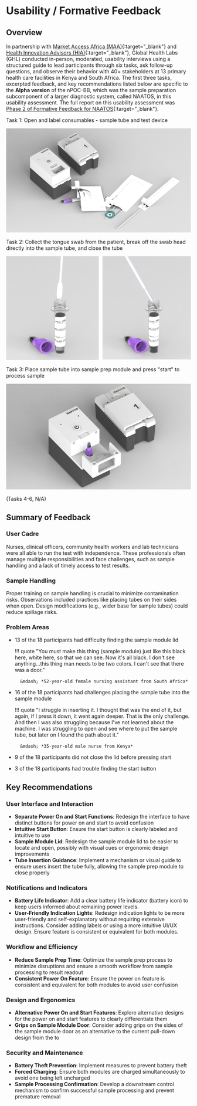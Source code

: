 # Usability / Formative Feedback

## Overview

In partnership with [Market Access Africa (MAA)](https://www.marketaccess.africa/){:target="_blank"} and [Health Innovation Advisors (HIA)](https://innovationadvisors.org/){:target="_blank"}, Global Health Labs (GHL) conducted in-person, moderated, usability interviews using a structured guide to lead participants through six tasks, ask follow-up questions, and observe their behavior with 40+ stakeholders at 13 primary health care facilities in Kenya and South Africa. The first three tasks, excerpted feedback, and key recommendations listed below are specific to the **Alpha version** of the nPOC-BB, which was the sample preparation subcomponent of a larger diagnostic system, called NAATOS, in this usability assessment. The full report on this usability assessment was [Phase 2 of Formative Feedback for NAATOS](../inputs/20241126%20NAATOS%20Formative%20Feedback%20Phase%202.pdf){:target="_blank"}.

Task 1: Open and label consumables - sample tube and test device

![1](../img/ff-01.png)

Task 2: Collect the tongue swab from the patient, break off the swab head directly into the sample tube, and close the tube

![2](../img/ff-02.png)

Task 3: Place sample tube into sample prep module and press "start" to process sample

![3](../img/ff-03.png)

(Tasks 4-6, N/A)

## Summary of Feedback

### User Cadre

Nurses, clinical officers, community health workers and lab technicians were all able to run the test with independence. These professionals often manage multiple responsibilities and face challenges, such as sample handling and a lack of timely access to test results.

### Sample Handling

Proper training on sample handling is crucial to minimize contamination risks. Observations included practices like placing tubes on their sides when open. Design modifications (e.g., wider base for sample tubes) could reduce spillage risks.

### Problem Areas

* 13 of the 18 participants had difficulty finding the sample module lid

    !!! quote
        "You must make this thing (sample module) just like this black here, white here, so that we can see. Now it's all black. I don't see anything…this thing man needs to be two colors. I can't see that there was a door."

        &mdash; *52-year-old female nursing assistant from South Africa*

* 16 of the 18 participants had challenges placing the sample tube into the sample module

    !!! quote
        "I struggle in inserting it. I thought that was the end of it, but again, if I press it down, it went again deeper. That is the only challenge. And then I was also struggling because I've not learned about the machine. I was struggling to open and see where to put the sample tube, but later on I found the path about it."

        &mdash; *35-year-old male nurse from Kenya*

* 9 of the 18 participants did not close the lid before pressing start
* 3 of the 18 participants had trouble finding the start button

## Key Recommendations

### User Interface and Interaction

* **Separate Power On and Start Functions**: Redesign the interface to have distinct buttons for power on and start to avoid confusion
* **Intuitive Start Button**: Ensure the start button is clearly labeled and intuitive to use
* **Sample Module Lid**: Redesign the sample module lid to be easier to locate and open, possibly with visual cues or ergonomic design improvements
* **Tube Insertion Guidance**: Implement a mechanism or visual guide to ensure users insert the tube fully, allowing the sample prep module to close properly

### Notifications and Indicators

* **Battery Life Indicator**: Add a clear battery life indicator (battery icon) to keep users informed about remaining power levels.
* **User-Friendly Indication Lights**: Redesign indication lights to be more user-friendly and self-explanatory without requiring extensive instructions. Consider adding labels or using a more intuitive UI/UX design. Ensure feature is consistent or equivalent for both modules.

### Workflow and Efficiency

* **Reduce Sample Prep Time**: Optimize the sample prep process to minimize disruptions and ensure a smooth workflow from sample processing to result readout
* **Consistent Power On Feature**: Ensure the power on feature is consistent and equivalent for both modules to avoid user confusion

### Design and Ergonomics

* **Alternative Power On and Start Features**: Explore alternative designs for the power on and start features to clearly differentiate them
* **Grips on Sample Module Door**: Consider adding grips on the sides of the sample module door as an alternative to the current pull-down design from the to

### Security and Maintenance

* **Battery Theft Prevention**: Implement measures to prevent battery theft
* **Forced Charging**: Ensure both modules are charged simultaneously to avoid one being left uncharged
* **Sample Processing Confirmation**: Develop a downstream control mechanism to confirm successful sample processing and prevent premature removal
